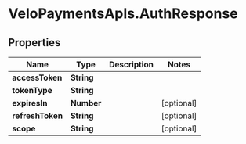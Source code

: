 # VeloPaymentsApIs.AuthResponse

## Properties

Name | Type | Description | Notes
------------ | ------------- | ------------- | -------------
**accessToken** | **String** |  | 
**tokenType** | **String** |  | 
**expiresIn** | **Number** |  | [optional] 
**refreshToken** | **String** |  | [optional] 
**scope** | **String** |  | [optional] 


